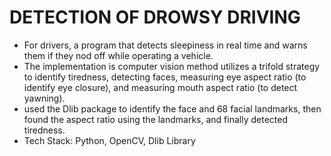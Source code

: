 # DETECTION OF DROWSY DRIVING
* For drivers, a program that detects sleepiness in real time and warns them if they nod off while
operating a vehicle.
* The implementation is computer vision method utilizes a trifold strategy to identify tiredness, detecting
faces, measuring eye aspect ratio (to identify eye closure), and measuring mouth aspect ratio (to detect
yawning).
* used the Dlib package to identify the face and 68 facial landmarks, then found the aspect ratio using
the landmarks, and finally detected tiredness.
* Tech Stack: Python, OpenCV, Dlib Library
